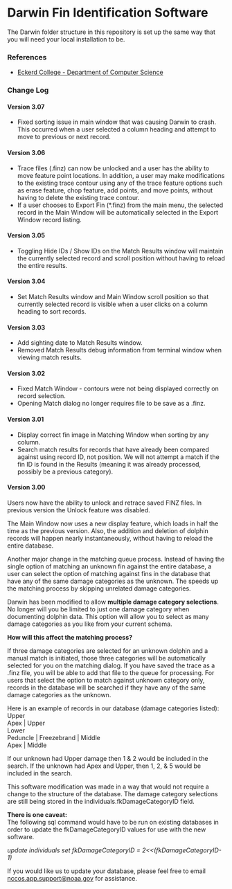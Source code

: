 # **Darwin Fin Identification Software**

The Darwin folder structure in this repository is set up the same way that you will need your local installation to be.  

### **References**
* [Eckerd College - Department of Computer Science](http://darwin.eckerd.edu/)  

### **Change Log**

#### **Version 3.07**

*  Fixed sorting issue in main window that was causing Darwin to crash.  This occurred when a user selected a column heading and attempt to move to previous or next record.  

#### **Version 3.06**

*  Trace files (.finz) can now be unlocked and a user has the ability to move feature point locations.  In addition, a user may make modifications to the existing trace contour using any of the trace feature options such as erase feature, chop feature, add points, and move points, without having to delete the existing trace contour.  
*  If a user chooses to Export Fin (*.finz) from the main menu, the selected record in the Main Window will be automatically selected in the Export Window record listing. 

#### **Version 3.05**

*  Toggling Hide IDs / Show IDs on the Match Results window will maintain the currently selected record and scroll position without having to reload the entire results.  

#### **Version 3.04**

*  Set Match Results window and Main Window scroll position so that currently selected record is visible when a user clicks on a column heading to sort records.  

#### **Version 3.03**

*  Add sighting date to Match Results window.
*  Removed Match Results debug information from terminal window when viewing match results.

#### **Version 3.02**  

*  Fixed Match Window - contours were not being displayed correctly on record selection.  
*  Opening Match dialog no longer requires file to be save as a .finz.  

#### **Version 3.01**  

*  Display correct fin image in Matching Window when sorting by any column.  
*  Search match results for records that have already been compared against using record ID, not position.  We will not attempt a match if the fin ID is found in the Results (meaning it was already processed, possibly be a previous category).

#### **Version 3.00**  

Users now have the ability to unlock and retrace saved FINZ files.  In previous version the Unlock feature was disabled.  

The Main Window now uses a new display feature, which loads in half the time as the previous version.  Also, the addition and deletion of dolphin records will happen nearly instantaneously, without having to reload the entire database.  

Another major change in the matching queue process.  Instead of having the single option of matching an unknown fin against the entire database, a user can select the option of matching against fins in the database that have any of the same damage categories as the unknown.  The speeds up the matching process by skipping unrelated damage categories.  

Darwin has been modified to allow **multiple damage category selections**.  No longer will you be limited to just one damage category when documenting dolphin data.  This option will allow you to select as many damage categories as you like from your current schema.  

**How will this affect the matching process?** 

If three damage categories are selected for an unknown dolphin and a manual match is initiated, those three categories will be automatically selected for you on the matching dialog.  If you have saved the trace as a .finz file, you will be able to add that file to the queue for processing.  For users that select the option to match against unknown category only, records in the database will be searched if they have any of the same damage categories as the unknown.  

Here is an example of records in our database (damage categories listed):  
Upper  
Apex | Upper  
Lower  
Peduncle | Freezebrand | Middle  
Apex | Middle  

If our unknown had Upper damage then 1 & 2 would be included in the search.  If the unknown had Apex and Upper, then 1, 2, & 5 would be included in the search.  

This software modification was made in a way that would not require a change to the structure of the database.  The damage category selections are still being stored in the individuals.fkDamageCategoryID field.  

**There is one caveat:**  
The following sql command would have to be run on existing databases in order to update the fkDamageCategoryID values for use with the new software.  

*update individuals set fkDamageCategoryID = 2<<(fkDamageCategoryID-1)*  

If you would like us to update your database, please feel free to email nccos.app.support@noaa.gov for assistance.  
